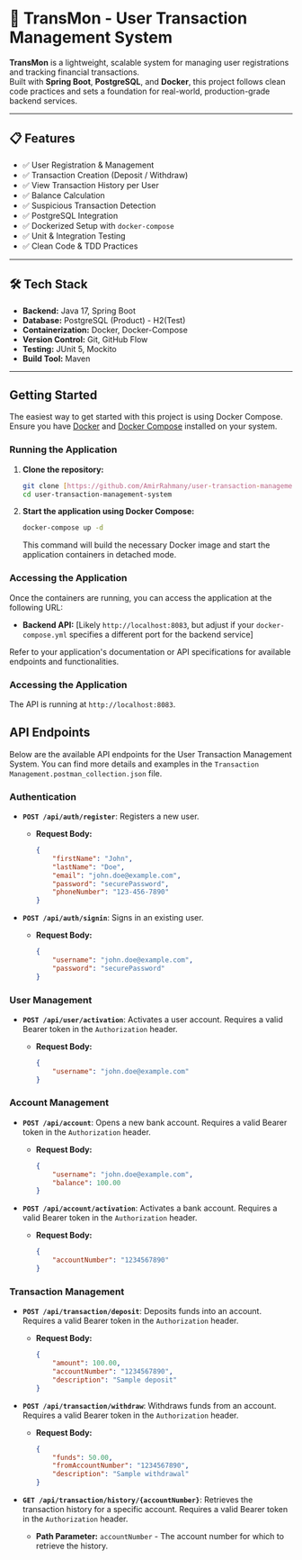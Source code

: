 # 🚀 TransMon - User Transaction Management System

**TransMon** is a lightweight, scalable system for managing user registrations and tracking financial transactions.  
Built with **Spring Boot**, **PostgreSQL**, and **Docker**, this project follows clean code practices and sets a foundation for real-world, production-grade backend services.

---

## 📋 Features

- ✅ User Registration & Management
- ✅ Transaction Creation (Deposit / Withdraw)
- ✅ View Transaction History per User
- ✅ Balance Calculation
- ✅ Suspicious Transaction Detection
- ✅ PostgreSQL Integration
- ✅ Dockerized Setup with `docker-compose`
- ✅ Unit & Integration Testing
- ✅ Clean Code & TDD Practices

---

## 🛠️ Tech Stack

- **Backend:** Java 17, Spring Boot
- **Database:** PostgreSQL (Product) - H2(Test)
- **Containerization:** Docker, Docker-Compose
- **Version Control:** Git, GitHub Flow
- **Testing:** JUnit 5, Mockito
- **Build Tool:** Maven
---

## Getting Started

The easiest way to get started with this project is using Docker Compose. Ensure you have [Docker](https://docs.docker.com/get-docker/) and [Docker Compose](https://docs.docker.com/compose/install/) installed on your system.

### Running the Application

1.  **Clone the repository:**
    ```bash
    git clone [https://github.com/AmirRahmany/user-transaction-management-system.git](https://github.com/AmirRahmany/user-transaction-management-system.git)
    cd user-transaction-management-system
    ```

2.  **Start the application using Docker Compose:**
    ```bash
    docker-compose up -d
    ```
    This command will build the necessary Docker image and start the application containers in detached mode.
### Accessing the Application

Once the containers are running, you can access the application at the following URL:

* **Backend API:** [Likely `http://localhost:8083`, but adjust if your `docker-compose.yml` specifies a different port for the backend service]

Refer to your application's documentation or API specifications for available endpoints and functionalities.
### Accessing the Application

The API is running at `http://localhost:8083`.

## API Endpoints

Below are the available API endpoints for the User Transaction Management System. You can find more details and examples in the `Transaction Management.postman_collection.json` file.

### Authentication

* **`POST /api/auth/register`**: Registers a new user.

    * **Request Body:**

        ```json
        {
            "firstName": "John",
            "lastName": "Doe",
            "email": "john.doe@example.com",
            "password": "securePassword",
            "phoneNumber": "123-456-7890"
        }
        ```
* **`POST /api/auth/signin`**: Signs in an existing user.

    * **Request Body:**

        ```json
        {
            "username": "john.doe@example.com",
            "password": "securePassword"
        }
        ```

### User Management

* **`POST /api/user/activation`**: Activates a user account. Requires a valid Bearer token in the `Authorization` header.

    * **Request Body:**

        ```json
        {
            "username": "john.doe@example.com"
        }
        ```

### Account Management

* **`POST /api/account`**: Opens a new bank account. Requires a valid Bearer token in the `Authorization` header.

    * **Request Body:**

        ```json
        {
            "username": "john.doe@example.com",
            "balance": 100.00
        }
        ```
* **`POST /api/account/activation`**: Activates a bank account. Requires a valid Bearer token in the `Authorization` header.

    * **Request Body:**

        ```json
        {
            "accountNumber": "1234567890"
        }
        ```

### Transaction Management

* **`POST /api/transaction/deposit`**: Deposits funds into an account. Requires a valid Bearer token in the `Authorization` header.

    * **Request Body:**

        ```json
        {
            "amount": 100.00,
            "accountNumber": "1234567890",
            "description": "Sample deposit"
        }
        ```
* **`POST /api/transaction/withdraw`**: Withdraws funds from an account. Requires a valid Bearer token in the `Authorization` header.

    * **Request Body:**

        ```json
        {
            "funds": 50.00,
            "fromAccountNumber": "1234567890",
            "description": "Sample withdrawal"
        }
        ```
* **`GET /api/transaction/history/{accountNumber}`**: Retrieves the transaction history for a specific account. Requires a valid Bearer token in the `Authorization` header.

    * **Path Parameter:** `accountNumber` - The account number for which to retrieve the history.
